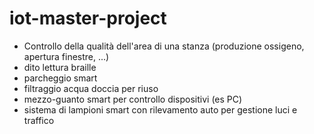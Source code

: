 # iot-master-project

- Controllo della qualità dell'area di una stanza (produzione ossigeno, apertura finestre, ...)
- dito lettura braille
- parcheggio smart
- filtraggio acqua doccia per riuso
- mezzo-guanto smart per controllo dispositivi (es PC)
- sistema di lampioni smart con rilevamento auto per gestione luci e traffico